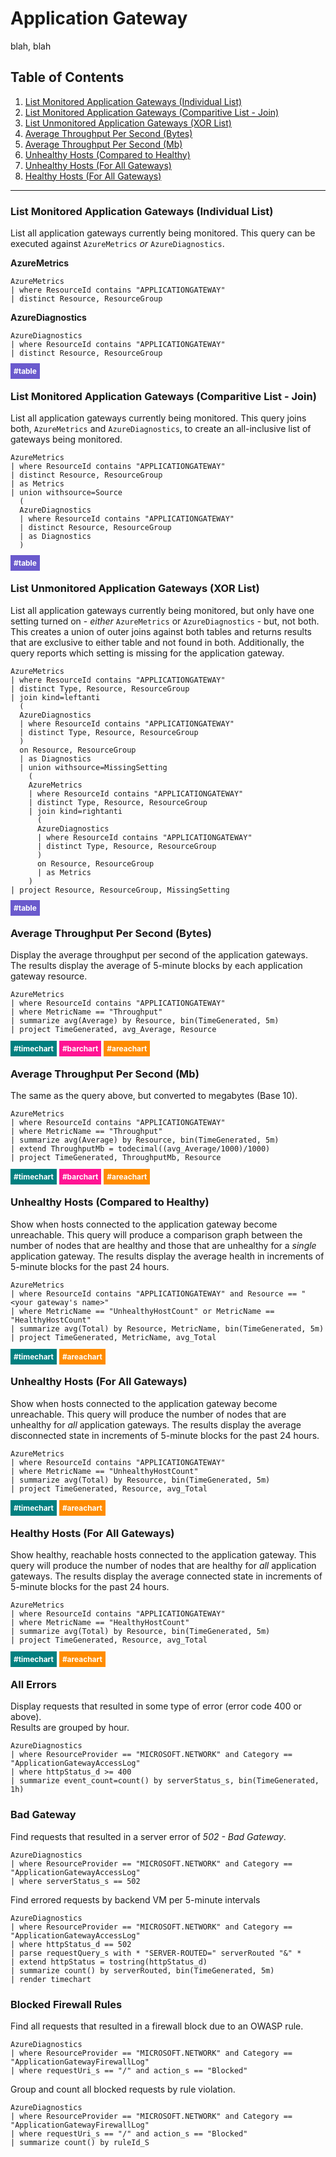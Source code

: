 # Application Gateway
blah, blah
## Table of Contents
1. [List Monitored Application Gateways (Individual List)](#list-monitored-application-gateways-(individual-list))
1. [List Monitored Application Gateways (Comparitive List - Join)](#list-monitored-application-gateways-(comparitive-list---join))
1. [List Unmonitored Application Gateways (XOR List)](#list-unmonitored-application-gateways-(xor-list))
1. [Average Throughput Per Second (Bytes)](#average-throughput-per-second-(bytes))
1. [Average Throughput Per Second (Mb)](#average-throughput-per-second-(mb))
1. [Unhealthy Hosts (Compared to Healthy)](#unhealthy-hosts-(compared-to-healthy))
1. [Unhealthy Hosts (For All Gateways)](#unhealthy-hosts-(for-all-gateways))
1. [Healthy Hosts (For All Gateways)](#healthy-hosts-(for-all-gateways))
___
### List Monitored Application Gateways (Individual List)
List all application gateways currently being monitored.  This query can be executed against `AzureMetrics` _or_ `AzureDiagnostics`.  

**AzureMetrics**
```
AzureMetrics
| where ResourceId contains "APPLICATIONGATEWAY"
| distinct Resource, ResourceGroup
```

**AzureDiagnostics**
```
AzureDiagnostics
| where ResourceId contains "APPLICATIONGATEWAY"
| distinct Resource, ResourceGroup
```

<span style="font-size:.85em;font-weight:bold;color:white;background:slateblue;padding:5px">#table</span>

### List Monitored Application Gateways (Comparitive List - Join)
List all application gateways currently being monitored.  This query joins both, `AzureMetrics` and `AzureDiagnostics`, to create an all-inclusive list of gateways being monitored.

```
AzureMetrics
| where ResourceId contains "APPLICATIONGATEWAY"
| distinct Resource, ResourceGroup
| as Metrics
| union withsource=Source
  (
  AzureDiagnostics
  | where ResourceId contains "APPLICATIONGATEWAY"
  | distinct Resource, ResourceGroup
  | as Diagnostics
  )
```

<span style="font-size:.85em;font-weight:bold;color:white;background:slateblue;padding:5px">#table</span>

### List Unmonitored Application Gateways (XOR List)
List all application gateways currently being monitored, but only have one setting turned on - _either_ `AzureMetrics` or `AzureDiagnostics` - but, not both.  This creates a union of outer joins against both tables and returns results that are exclusive to either table and not found in both.  Additionally, the query reports which setting is missing for the application gateway.

```
AzureMetrics
| where ResourceId contains "APPLICATIONGATEWAY"
| distinct Type, Resource, ResourceGroup
| join kind=leftanti
  (
  AzureDiagnostics
  | where ResourceId contains "APPLICATIONGATEWAY"
  | distinct Type, Resource, ResourceGroup
  )
  on Resource, ResourceGroup
  | as Diagnostics
  | union withsource=MissingSetting
    (
    AzureMetrics
    | where ResourceId contains "APPLICATIONGATEWAY"
    | distinct Type, Resource, ResourceGroup
    | join kind=rightanti
      (
      AzureDiagnostics
      | where ResourceId contains "APPLICATIONGATEWAY"
      | distinct Type, Resource, ResourceGroup
      )
      on Resource, ResourceGroup
      | as Metrics
    )
| project Resource, ResourceGroup, MissingSetting
```

<span style="font-size:.85em;font-weight:bold;color:white;background:slateblue;padding:5px">#table</span>

### Average Throughput Per Second (Bytes)
Display the average throughput per second of the application gateways.  The results display the average of 5-minute blocks by each application gateway resource.  
```
AzureMetrics
| where ResourceId contains "APPLICATIONGATEWAY"
| where MetricName == "Throughput"
| summarize avg(Average) by Resource, bin(TimeGenerated, 5m)
| project TimeGenerated, avg_Average, Resource
```
<span style="font-size:.85em;font-weight:bold;color:white;background:teal;padding:5px">#timechart</span>
<span style="font-size:.85em;font-weight:bold;color:white;background:deeppink;padding:5px">#barchart</span>
<span style="font-size:.85em;font-weight:bold;color:white;background:darkorange;padding:5px">#areachart</span>

### Average Throughput Per Second (Mb)
The same as the query above, but converted to megabytes (Base 10).
```
AzureMetrics
| where ResourceId contains "APPLICATIONGATEWAY"
| where MetricName == "Throughput"
| summarize avg(Average) by Resource, bin(TimeGenerated, 5m)
| extend ThroughputMb = todecimal((avg_Average/1000)/1000)
| project TimeGenerated, ThroughputMb, Resource
```
<span style="font-size:.85em;font-weight:bold;color:white;background:teal;padding:5px">#timechart</span>
<span style="font-size:.85em;font-weight:bold;color:white;background:deeppink;padding:5px">#barchart</span>
<span style="font-size:.85em;font-weight:bold;color:white;background:darkorange;padding:5px">#areachart</span>

### Unhealthy Hosts (Compared to Healthy)
Show when hosts connected to the application gateway become unreachable.  This query will produce a comparison graph between the number of nodes that are healthy and those that are unhealthy for a _single_ application gateway.  The results display the average health in increments of 5-minute blocks for the past 24 hours.
```
AzureMetrics
| where ResourceId contains "APPLICATIONGATEWAY" and Resource == "<your gateway's name>"
| where MetricName == "UnhealthyHostCount" or MetricName == "HealthyHostCount"
| summarize avg(Total) by Resource, MetricName, bin(TimeGenerated, 5m)
| project TimeGenerated, MetricName, avg_Total
```
<span style="font-size:.85em;font-weight:bold;color:white;background:teal;padding:5px">#timechart</span>
<span style="font-size:.85em;font-weight:bold;color:white;background:darkorange;padding:5px">#areachart</span>

### Unhealthy Hosts (For All Gateways)
Show when hosts connected to the application gateway become unreachable.  This query will produce the number of nodes that are unhealthy for _all_ application gateways.  The results display the average disconnected state in increments of 5-minute blocks for the past 24 hours.
```
AzureMetrics
| where ResourceId contains "APPLICATIONGATEWAY"
| where MetricName == "UnhealthyHostCount"
| summarize avg(Total) by Resource, bin(TimeGenerated, 5m)
| project TimeGenerated, Resource, avg_Total
```
<span style="font-size:.85em;font-weight:bold;color:white;background:teal;padding:5px">#timechart</span>
<span style="font-size:.85em;font-weight:bold;color:white;background:darkorange;padding:5px">#areachart</span>

### Healthy Hosts (For All Gateways)
Show healthy, reachable hosts connected to the application gateway.  This query will produce the number of nodes that are healthy for _all_ application gateways.  The results display the average connected state in increments of 5-minute blocks for the past 24 hours.
```
AzureMetrics
| where ResourceId contains "APPLICATIONGATEWAY"
| where MetricName == "HealthyHostCount"
| summarize avg(Total) by Resource, bin(TimeGenerated, 5m)
| project TimeGenerated, Resource, avg_Total
```
<span style="font-size:.85em;font-weight:bold;color:white;background:teal;padding:5px">#timechart</span>
<span style="font-size:.85em;font-weight:bold;color:white;background:darkorange;padding:5px">#areachart</span>

### All Errors
Display requests that resulted in some type of error (error code 400 or above).  
Results are grouped by hour.
```
AzureDiagnostics
| where ResourceProvider == "MICROSOFT.NETWORK" and Category == "ApplicationGatewayAccessLog"
| where httpStatus_d >= 400
| summarize event_count=count() by serverStatus_s, bin(TimeGenerated, 1h)
```

### Bad Gateway
Find requests that resulted in a server error of _502 - Bad Gateway_.
```
AzureDiagnostics 
| where ResourceProvider == "MICROSOFT.NETWORK" and Category == "ApplicationGatewayAccessLog" 
| where serverStatus_s == 502
```

Find errored requests by backend VM per 5-minute intervals
```
AzureDiagnostics
| where ResourceProvider == "MICROSOFT.NETWORK" and Category == "ApplicationGatewayAccessLog"
| where httpStatus_d == 502
| parse requestQuery_s with * "SERVER-ROUTED=" serverRouted "&" *
| extend httpStatus = tostring(httpStatus_d)
| summarize count() by serverRouted, bin(TimeGenerated, 5m)
| render timechart
```

### Blocked Firewall Rules
Find all requests that resulted in a firewall block due to an OWASP rule.
```
AzureDiagnostics 
| where ResourceProvider == "MICROSOFT.NETWORK" and Category == "ApplicationGatewayFirewallLog" 
| where requestUri_s == "/" and action_s == "Blocked" 
```

Group and count all blocked requests by rule violation.
```
AzureDiagnostics 
| where ResourceProvider == "MICROSOFT.NETWORK" and Category == "ApplicationGatewayFirewallLog" 
| where requestUri_s == "/" and action_s == "Blocked" 
| summarize count() by ruleId_S
```